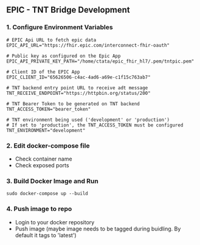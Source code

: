 ## EPIC - TNT Bridge Development

### 1. Configure Environment Variables

```
# EPIC Api URL to fetch epic data
EPIC_API_URL="https://fhir.epic.com/interconnect-fhir-oauth"

# Public key as configured on the Epic App
EPIC_API_PRIVATE_KEY_PATH="/home/ctata/epic_fhir_hl7/.pem/tntpic.pem"

# Client ID of the EPIC App
EPIC_CLIENT_ID="65626506-c4ac-4ad6-a69e-c1f15c763ab7"

# TNT backend entry point URL to receive adt message
TNT_RECEIVE_ENDPOINT="https://httpbin.org/status/200"

# TNT Bearer Token to be generated on TNT backend
TNT_ACCESS_TOKEN="bearer_token"

# TNT environment being used ('development' or 'production')
# If set to 'production', the TNT_ACCESS_TOKEN must be configured
TNT_ENVIRONMENT="development"
```

### 2. Edit docker-compose file
- Check container name
- Check exposed ports

### 3. Build Docker Image and Run
```
sudo docker-compose up --build
```

### 4. Push image to repo
- Login to your docker repository
- Push image (maybe image needs to be tagged during buidling. By default it tags to 'latest')